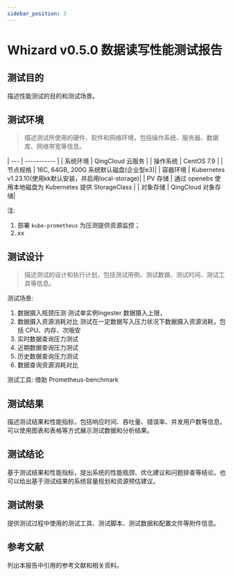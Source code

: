 ```yaml
---
sidebar_position: 3
---
```

# Whizard v0.5.0 数据读写性能测试报告

## 测试目的

描述性能测试的目的和测试场景。

## 测试环境

> 描述测试所使用的硬件、软件和网络环境，包括操作系统、服务器、数据库、网络带宽等信息。

| --- | ----------- |
| 系统环境 | QingCloud 云服务 |
| 操作系统 | CentOS 7.9 |
| 节点规格 | 16C, 64GB, 200G 系统默认磁盘(企业型e3)|
| 容器环境 | Kubernetes v1.23.10(使用kk默认安装，并启用local-storage)|
| PV 存储 | 通过 openebs 使用本地磁盘为 Kubernetes 提供 StorageClass |
| 对象存储 | QingCloud 对象存储|

注:

1. 部署 `kube-prometheus` 为压测提供资源监控；
2. xx

## 测试设计

> 描述测试的设计和执行计划，包括测试用例、测试数据、测试时间、测试工具等信息。

测试场景:

1. 数据摄入瓶颈压测
 测试单实例Ingester 数据摄入上限，
2. 数据摄入资源消耗对比
 测试在一定数据写入压力状况下数据摄入资源消耗，包括 CPU、内存、次哦安
3. 实时数据查询压力测试
4. 近期数据查询压力测试
5. 历史数据查询压力测试
6. 数据查询资源消耗对比

测试工具:
 借助 Prometheus-benchmark

## 测试结果

描述测试结果和性能指标，包括响应时间、吞吐量、错误率、并发用户数等信息。可以使用图表和表格等方式展示测试数据和分析结果。

## 测试结论

基于测试结果和性能指标，提出系统的性能瓶颈、优化建议和问题排查等结论。也可以给出基于测试结果的系统容量规划和资源预估建议。

## 测试附录

提供测试过程中使用的测试工具、测试脚本、测试数据和配置文件等附件信息。

## 参考文献

列出本报告中引用的参考文献和相关资料。

